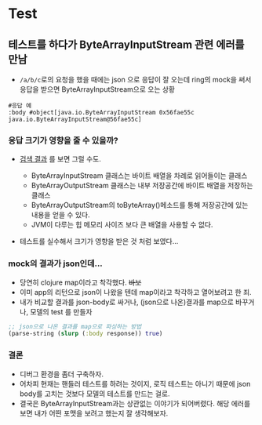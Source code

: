 # Test

## 테스트를 하다가 ByteArrayInputStream 관련 에러를 만남

* `/a/b/c`로의 요청을 했을 때에는 json 으로 응답이 잘 오는데 ring의 mock을 써서 응답을 받으면 ByteArrayInputStream으로 오는 상황

```
#응답 예
:body #object[java.io.ByteArrayInputStream 0x56fae55c java.io.ByteArrayInputStream@56fae55c]
```

### 응답 크기가 영향을 줄 수 있을까?

* [검색 결과](http://baeksupervisor.tistory.com/39) 를 보면 그럴 수도.

  * ByteArrayInputStream 클래스는 바이트 배열을 차례로 읽어들이는 클래스
  * ByteArrayOutputStream 클래스는 내부 저장공간에 바이트 배열을 저장하는 클래스
  * ByteArrayOutputStream의 toByteArray\(\)메소드를 통해 저장공간에 있는 내용을 얻을 수 있다.
  * JVM이 다루는 힙 메모리 사이즈 보다 큰 배열을 사용할 수 없다.

* 테스트를 실수해서 크기가 영향을 받은 것 처럼 보였다...

### mock의 결과가 json인데...

* 당연히 clojure map이라고 착각했다. ~~바보~~
* 이미 app의 리턴으로 json이 나왔을 텐데 map이라고 착각하고 열어보려고 한 죄.
* 내가 비교할 결과를 json-body로 싸거나, (json으로 나온)결과를 map으로 바꾸거나, 모델의 test 를 만들자

```clojure
;; json으로 나온 결과를 map으로 파싱하는 방법
(parse-string (slurp (:body response)) true)
```

### 결론

* 디버그 환경을 좀더 구축하자.
* 어차피 현재는 핸들러 테스트를 하려는 것이지, 로직 테스트는 아니기 때문에 json body를 고치는 것보다 모델의 테스트를 만드는 걸로.
* 결국은 ByteArrayInputStream과는 상관없는 이야기가 되어버렸다. 해당 에러를 보면 내가 어떤 포맷을 보려고 했는지 잘 생각해보자.
